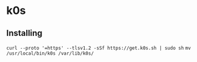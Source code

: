 # k0s

## Installing
`curl --proto '=https' --tlsv1.2 -sSf https://get.k0s.sh | sudo sh`
`mv /usr/local/bin/k0s /var/lib/k0s/`
